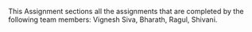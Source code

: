 
This Assignment sections all the assignments that are completed by the following team members:
  Vignesh Siva,
  Bharath,
  Ragul,
  Shivani.
